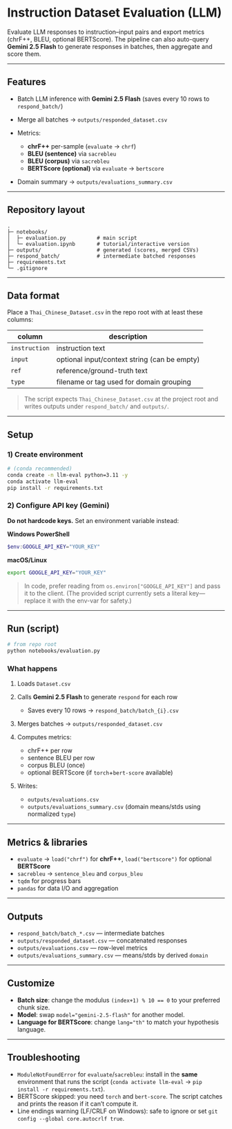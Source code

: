 # Instruction Dataset Evaluation (LLM)

Evaluate LLM responses to instruction–input pairs and export metrics (chrF++, BLEU, optional BERTScore). The pipeline can also auto-query **Gemini 2.5 Flash** to generate responses in batches, then aggregate and score them. 

---

## Features

* Batch LLM inference with **Gemini 2.5 Flash** (saves every 10 rows to `respond_batch/`)
* Merge all batches → `outputs/responded_dataset.csv`
* Metrics:

  * **chrF++** per-sample (`evaluate` → `chrf`)
  * **BLEU (sentence)** via `sacrebleu`
  * **BLEU (corpus)** via `sacrebleu`
  * **BERTScore (optional)** via `evaluate` → `bertscore`
* Domain summary → `outputs/evaluations_summary.csv`

---

## Repository layout

```
.
├─ notebooks/
│  ├─ evaluation.py          # main script
│  └─ evaluation.ipynb       # tutorial/interactive version
├─ outputs/                  # generated (scores, merged CSVs)
├─ respond_batch/            # intermediate batched responses
├─ requirements.txt
└─ .gitignore
```

---

## Data format

Place a `Thai_Chinese_Dataset.csv` in the repo root with at least these columns:

| column        | description                                  |
| ------------- | -------------------------------------------- |
| `instruction` | instruction text                             |
| `input`       | optional input/context string (can be empty) |
| `ref`         | reference/ground-truth text                  |
| `type`        | filename or tag used for domain grouping     |

> The script expects `Thai_Chinese_Dataset.csv` at the project root and writes outputs under `respond_batch/` and `outputs/`. 

---

## Setup

### 1) Create environment

```bash
# (conda recommended)
conda create -n llm-eval python=3.11 -y
conda activate llm-eval
pip install -r requirements.txt
```

### 2) Configure API key (Gemini)

**Do not hardcode keys.** Set an environment variable instead:

**Windows PowerShell**

```powershell
$env:GOOGLE_API_KEY="YOUR_KEY"
```

**macOS/Linux**

```bash
export GOOGLE_API_KEY="YOUR_KEY"
```

> In code, prefer reading from `os.environ["GOOGLE_API_KEY"]` and pass it to the client. (The provided script currently sets a literal key—replace it with the env-var for safety.) 

---

## Run (script)

```bash
# from repo root
python notebooks/evaluation.py
```

### What happens

1. Loads `Dataset.csv`
2. Calls **Gemini 2.5 Flash** to generate `respond` for each row

   * Saves every 10 rows → `respond_batch/batch_{i}.csv`  
3. Merges batches → `outputs/responded_dataset.csv`
4. Computes metrics:

   * chrF++ per row
   * sentence BLEU per row
   * corpus BLEU (once)
   * optional BERTScore (if `torch`+`bert-score` available)  
5. Writes:

   * `outputs/evaluations.csv`
   * `outputs/evaluations_summary.csv` (domain means/stds using normalized `type`)  

---

## Metrics & libraries

* `evaluate` → `load("chrf")` for **chrF++**, `load("bertscore")` for optional **BERTScore**
* `sacrebleu` → `sentence_bleu` and `corpus_bleu`
* `tqdm` for progress bars
* `pandas` for data I/O and aggregation  

---

## Outputs

* `respond_batch/batch_*.csv` — intermediate batches
* `outputs/responded_dataset.csv` — concatenated responses
* `outputs/evaluations.csv` — row-level metrics
* `outputs/evaluations_summary.csv` — means/stds by derived `domain`  

---

## Customize

* **Batch size**: change the modulus `(index+1) % 10 == 0` to your preferred chunk size.  
* **Model**: swap `model="gemini-2.5-flash"` for another model.
* **Language for BERTScore**: change `lang="th"` to match your hypothesis language.  

---

## Troubleshooting

* `ModuleNotFoundError` for `evaluate`/`sacrebleu`: install in the **same** environment that runs the script (`conda activate llm-eval` → `pip install -r requirements.txt`).
* BERTScore skipped: you need `torch` and `bert-score`. The script catches and prints the reason if it can’t compute it.  
* Line endings warning (LF/CRLF on Windows): safe to ignore or set
  `git config --global core.autocrlf true`.

